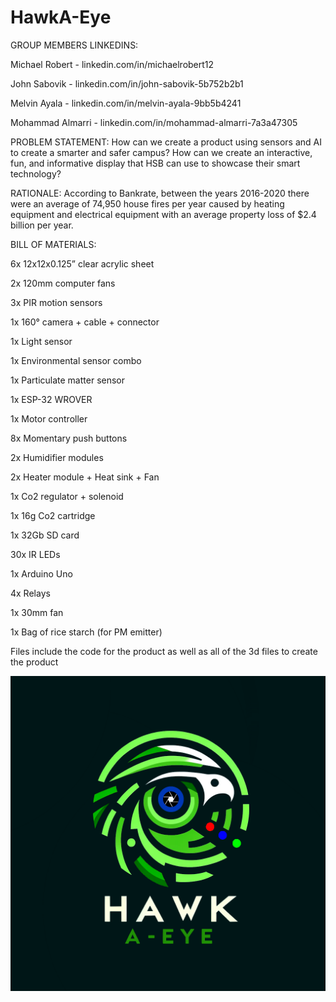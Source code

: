 # HawkA-Eye
GROUP MEMBERS LINKEDINS:

  Michael Robert - linkedin.com/in/michaelrobert12

  John Sabovik - linkedin.com/in/john-sabovik-5b752b2b1

  Melvin Ayala - linkedin.com/in/melvin-ayala-9bb5b4241

  Mohammad Almarri - linkedin.com/in/mohammad-almarri-7a3a47305



PROBLEM STATEMENT: How can we create a product using sensors and AI to create a smarter and safer campus?​​ How can we create an interactive, fun, and informative display that HSB can use to showcase their smart technology?​​



RATIONALE: According to Bankrate, between the years 2016-2020 there were an average of 74,950 house fires per year caused by heating equipment and electrical equipment with an average property loss of $2.4 billion per year.​



BILL OF MATERIALS:

6x 12x12x0.125” clear acrylic sheet

2x 120mm computer fans

3x PIR motion sensors

1x 160° camera + cable + connector

1x Light sensor

1x Environmental sensor combo

1x Particulate matter sensor

1x ESP-32 WROVER

1x Motor controller

8x Momentary push buttons

2x Humidifier modules

2x Heater module + Heat sink + Fan

1x Co2 regulator + solenoid

1x 16g Co2 cartridge

1x 32Gb SD card

30x IR LEDs

1x Arduino Uno

4x Relays

1x 30mm fan

1x Bag of rice starch (for PM emitter)


Files include the code for the product as well as all of the 3d files to create the product

![alt text](https://github.com/Michael-Robert1/HawkA-Eye/blob/main/logo.png?raw=true)
